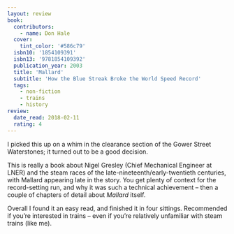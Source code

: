 ```yaml
---
layout: review
book:
  contributors:
    - name: Don Hale
  cover:
    tint_color: '#586c79'
  isbn10: '1854109391'
  isbn13: '9781854109392'
  publication_year: 2003
  title: 'Mallard'
  subtitle: 'How the Blue Streak Broke the World Speed Record'
  tags:
    - non-fiction
    - trains
    - history
review:
  date_read: 2018-02-11
  rating: 4
---
```


I picked this up on a whim in the clearance section of the Gower Street Waterstones; it turned out to be a good decision.

This is really a book about Nigel Gresley (Chief Mechanical Engineer at LNER) and the steam races of the late-nineteenth/early-twentieth centuries, with Mallard appearing late in the story. You get plenty of context for the record-setting run, and why it was such a technical achievement – then a couple of chapters of detail about *Mallard* itself.

Overall I found it an easy read, and finished it in four sittings. Recommended if you’re interested in trains – even if you’re relatively unfamiliar with steam trains (like me).
